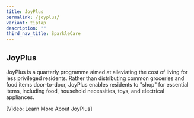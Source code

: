 ```yaml
---
title: JoyPlus
permalink: /joyplus/
variant: tiptap
description: ""
third_nav_title: SparkleCare
---
```

<h2>JoyPlus</h2>
<p>JoyPlus is a quarterly programme aimed at alleviating the cost of living
for less privileged residents. Rather than distributing common groceries
and food items door-to-door, JoyPlus enables residents to "shop" for essential
items, including food, household necessities, toys, and electrical appliances.</p>
<p></p>
<p>[Video: Learn More About JoyPlus]</p>